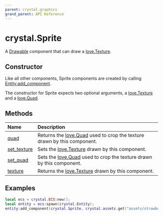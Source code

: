```yaml
---
parent: crystal.graphics
grand_parent: API Reference
---
```


# crystal.Sprite

A [Drawable](drawable) component that can draw a [love.Texture](https://love2d.org/wiki/Texture).

## Constructor

Like all other components, Sprite components are created by calling [Entity:add_component](/crystal/api/ecs/entity_add_component).

The constructor for Sprite expects two optional arguments, a [love.Texture](https://love2d.org/wiki/Texture) and a [love.Quad](https://love2d.org/wiki/Quad).

## Methods

| Name                              | Description                                                                                             |
| :-------------------------------- | :------------------------------------------------------------------------------------------------------ |
| [quad](sprite_quad)               | Returns the [love.Quad](https://love2d.org/wiki/Quad) used to crop the texture drawn by this component. |
| [set_texture](sprite_set_texture) | Sets the [love.Texture](https://love2d.org/wiki/Texture) drawn by this component.                       |
| [set_quad](sprite_set_quad)       | Sets the [love.Quad](https://love2d.org/wiki/Quad) used to crop the texture drawn by this component.    |
| [texture](sprite_texture)         | Returns the [love.Texture](https://love2d.org/wiki/Texture) drawn by this component.                    |

## Examples

```lua
local ecs = crystal.ECS:new();
local entity = ecs:spawn(crystal.Entity);
entity:add_component(crystal.Sprite, crystal.assets.get("assets/strawberry.png"));
```
